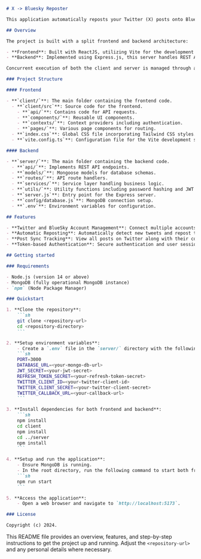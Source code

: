 ```markdown
# X -> Bluesky Reposter

This application automatically reposts your Twitter (X) posts onto BlueSky. It allows connecting multiple Twitter (X) accounts with multiple BlueSky accounts, viewing posts on both platforms, and detecting any missing reposts on BlueSky.

## Overview

The project is built with a split frontend and backend architecture:

- **Frontend**: Built with ReactJS, utilizing Vite for the development server. The frontend code resides in the `client/` folder and uses the Shadcn UI component library and Tailwind CSS for styling. It also features client-side routing with `react-router-dom` and runs on port 5173.
- **Backend**: Implemented using Express.js, this server handles REST API endpoints located in the `server/` folder. The backend communicates with a MongoDB database using Mongoose and includes JWT-based authentication. It runs on port 3000.

Concurrent execution of both the client and server is managed through a single command (`npm run start`).

### Project Structure

#### Frontend

- **`client/`**: The main folder containing the frontend code.
  - **`client/src`**: Source code for the frontend.
    - **`api/`**: Contains code for API requests.
    - **`components/`**: Reusable UI components.
    - **`contexts/`**: Context providers including authentication.
    - **`pages/`**: Various page components for routing.
  - **`index.css`**: Global CSS file incorporating Tailwind CSS styles.
  - **`vite.config.ts`**: Configuration file for the Vite development server.

#### Backend

- **`server/`**: The main folder containing the backend code.
  - **`api/`**: Implements REST API endpoints.
  - **`models/`**: Mongoose models for database schemas.
  - **`routes/`**: API route handlers.
  - **`services/`**: Service layer handling business logic.
  - **`utils/`**: Utility functions including password hashing and JWT token generation.
  - **`server.js`**: Entry point for the Express server.
  - **`config/database.js`**: MongoDB connection setup.
  - **`.env`**: Environment variables for configuration.

## Features

- **Twitter and BlueSky Account Management**: Connect multiple accounts from both platforms.
- **Automatic Reposting**: Automatically detect new tweets and repost them to BlueSky.
- **Post Sync Tracking**: View all posts on Twitter along with their corresponding reposts on BlueSky, highlighting any missing reposts.
- **Token-based Authentication**: Secure authentication and user session management.

## Getting started

### Requirements

- Node.js (version 14 or above)
- MongoDB (fully operational MongoDB instance)
- `npm` (Node Package Manager)

### Quickstart

1. **Clone the repository**:
    ```sh
    git clone <repository-url>
    cd <repository-directory>
    ```

2. **Setup environment variables**:
    - Create a `.env` file in the `server/` directory with the following variables:
    ```sh
    PORT=3000
    DATABASE_URL=<your-mongo-db-url>
    JWT_SECRET=<your-jwt-secret>
    REFRESH_TOKEN_SECRET=<your-refresh-token-secret>
    TWITTER_CLIENT_ID=<your-twitter-client-id>
    TWITTER_CLIENT_SECRET=<your-twitter-client-secret>
    TWITTER_CALLBACK_URL=<your-callback-url>
    ```

3. **Install dependencies for both frontend and backend**:
    ```sh
    npm install
    cd client
    npm install
    cd ../server
    npm install
    ```

4. **Setup and run the application**:
    - Ensure MongoDB is running.
    - In the root directory, run the following command to start both frontend and backend:
    ```sh
    npm run start
    ```

5. **Access the application**:
    - Open a web browser and navigate to `http://localhost:5173`.

### License

Copyright (c) 2024.
```

This README file provides an overview, features, and step-by-step instructions to get the project up and running. Adjust the `<repository-url>` and any personal details where necessary.